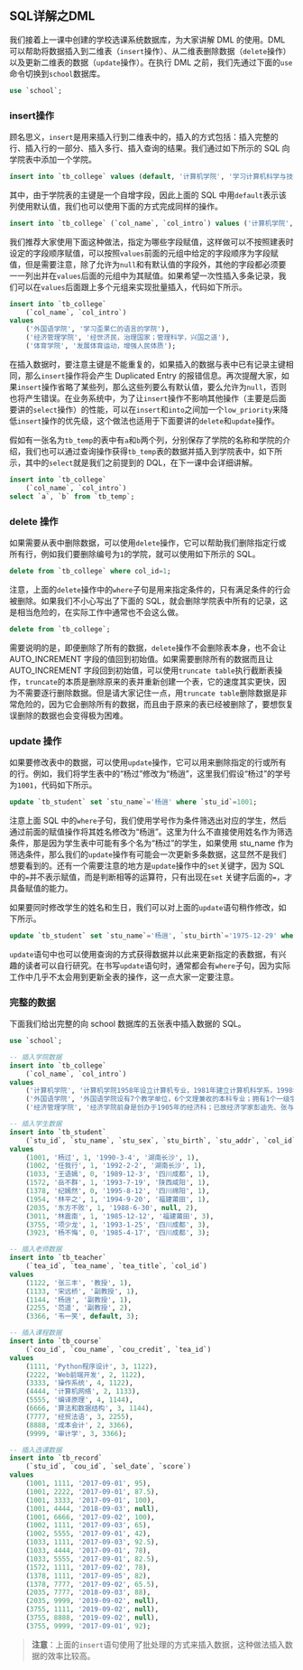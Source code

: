 ## SQL详解之DML

我们接着上一课中创建的学校选课系统数据库，为大家讲解 DML 的使用。DML 可以帮助将数据插入到二维表（`insert`操作）、从二维表删除数据（`delete`操作）以及更新二维表的数据（`update`操作）。在执行 DML 之前，我们先通过下面的`use`命令切换到`school`数据库。

```SQL
use `school`;
```

### insert操作

顾名思义，`insert`是用来插入行到二维表中的，插入的方式包括：插入完整的行、插入行的一部分、插入多行、插入查询的结果。我们通过如下所示的 SQL 向学院表中添加一个学院。

```SQL
insert into `tb_college` values (default, '计算机学院', '学习计算机科学与技术的地方');
```

其中，由于学院表的主键是一个自增字段，因此上面的 SQL 中用`default`表示该列使用默认值，我们也可以使用下面的方式完成同样的操作。

```SQL
insert into `tb_college` (`col_name`, `col_intro`) values ('计算机学院', '学习计算机科学与技术的地方');
```

我们推荐大家使用下面这种做法，指定为哪些字段赋值，这样做可以不按照建表时设定的字段顺序赋值，可以按照`values`前面的元组中给定的字段顺序为字段赋值，但是需要注意，除了允许为`null`和有默认值的字段外，其他的字段都必须要一一列出并在`values`后面的元组中为其赋值。如果希望一次性插入多条记录，我们可以在`values`后面跟上多个元组来实现批量插入，代码如下所示。

```SQL
insert into `tb_college` 
    (`col_name`, `col_intro`) 
values 
    ('外国语学院', '学习歪果仁的语言的学院'),
    ('经济管理学院', '经世济民，治理国家；管理科学，兴国之道'),
    ('体育学院', '发展体育运动，增强人民体质');
```

在插入数据时，要注意主键是不能重复的，如果插入的数据与表中已有记录主键相同，那么`insert`操作将会产生 Duplicated Entry 的报错信息。再次提醒大家，如果`insert`操作省略了某些列，那么这些列要么有默认值，要么允许为`null`，否则也将产生错误。在业务系统中，为了让`insert`操作不影响其他操作（主要是后面要讲的`select`操作）的性能，可以在`insert`和`into`之间加一个`low_priority`来降低`insert`操作的优先级，这个做法也适用于下面要讲的`delete`和`update`操作。

假如有一张名为`tb_temp`的表中有`a`和`b`两个列，分别保存了学院的名称和学院的介绍，我们也可以通过查询操作获得`tb_temp`表的数据并插入到学院表中，如下所示，其中的`select`就是我们之前提到的 DQL，在下一课中会详细讲解。

```SQL
insert into `tb_college`
    (`col_name`, `col_intro`)
select `a`, `b` from `tb_temp`;
```

### delete 操作

如果需要从表中删除数据，可以使用`delete`操作，它可以帮助我们删除指定行或所有行，例如我们要删除编号为`1`的学院，就可以使用如下所示的 SQL。

```SQL
delete from `tb_college` where col_id=1;
```

注意，上面的`delete`操作中的`where`子句是用来指定条件的，只有满足条件的行会被删除。如果我们不小心写出了下面的 SQL，就会删除学院表中所有的记录，这是相当危险的，在实际工作中通常也不会这么做。

```SQL
delete from `tb_college`;
```

需要说明的是，即便删除了所有的数据，`delete`操作不会删除表本身，也不会让 AUTO_INCREMENT 字段的值回到初始值。如果需要删除所有的数据而且让 AUTO_INCREMENT 字段回到初始值，可以使用`truncate table`执行截断表操作，`truncate`的本质是删除原来的表并重新创建一个表，它的速度其实更快，因为不需要逐行删除数据。但是请大家记住一点，用`truncate table`删除数据是非常危险的，因为它会删除所有的数据，而且由于原来的表已经被删除了，要想恢复误删除的数据也会变得极为困难。

### update 操作

如果要修改表中的数据，可以使用`update`操作，它可以用来删除指定的行或所有的行。例如，我们将学生表中的“杨过”修改为“杨逍”，这里我们假设“杨过”的学号为`1001`，代码如下所示。

```SQL
update `tb_student` set `stu_name`='杨逍' where `stu_id`=1001;
```

注意上面 SQL 中的`where`子句，我们使用学号作为条件筛选出对应的学生，然后通过前面的赋值操作将其姓名修改为“杨逍”。这里为什么不直接使用姓名作为筛选条件，那是因为学生表中可能有多个名为“杨过”的学生，如果使用 stu_name 作为筛选条件，那么我们的`update`操作有可能会一次更新多条数据，这显然不是我们想要看到的。还有一个需要注意的地方是`update`操作中的`set`关键字，因为 SQL 中的`=`并不表示赋值，而是判断相等的运算符，只有出现在`set` 关键字后面的`=`，才具备赋值的能力。

如果要同时修改学生的姓名和生日，我们可以对上面的`update`语句稍作修改，如下所示。

```SQL
update `tb_student` set `stu_name`='杨逍', `stu_birth`='1975-12-29' where `stu_id`=1001;
```

`update`语句中也可以使用查询的方式获得数据并以此来更新指定的表数据，有兴趣的读者可以自行研究。在书写`update`语句时，通常都会有`where`子句，因为实际工作中几乎不太会用到更新全表的操作，这一点大家一定要注意。

### 完整的数据

下面我们给出完整的向 school 数据库的五张表中插入数据的 SQL。

```SQL
use `school`;

-- 插入学院数据
insert into `tb_college` 
    (`col_name`, `col_intro`) 
values 
    ('计算机学院', '计算机学院1958年设立计算机专业，1981年建立计算机科学系，1998年设立计算机学院，2005年5月，为了进一步整合教学和科研资源，学校决定，计算机学院和软件学院行政班子合并统一运作、实行教学和学生管理独立运行的模式。 学院下设三个系：计算机科学与技术系、物联网工程系、计算金融系；两个研究所：图象图形研究所、网络空间安全研究院（2015年成立）；三个教学实验中心：计算机基础教学实验中心、IBM技术中心和计算机专业实验中心。'),
    ('外国语学院', '外国语学院设有7个教学单位，6个文理兼收的本科专业；拥有1个一级学科博士授予点，3个二级学科博士授予点，5个一级学科硕士学位授权点，5个二级学科硕士学位授权点，5个硕士专业授权领域，同时还有2个硕士专业学位（MTI）专业；有教职员工210余人，其中教授、副教授80余人，教师中获得中国国内外名校博士学位和正在职攻读博士学位的教师比例占专任教师的60%以上。'),
    ('经济管理学院', '经济学院前身是创办于1905年的经济科；已故经济学家彭迪先、张与九、蒋学模、胡寄窗、陶大镛、胡代光，以及当代学者刘诗白等曾先后在此任教或学习。');

-- 插入学生数据
insert into `tb_student` 
    (`stu_id`, `stu_name`, `stu_sex`, `stu_birth`, `stu_addr`, `col_id`) 
values
    (1001, '杨过', 1, '1990-3-4', '湖南长沙', 1),
    (1002, '任我行', 1, '1992-2-2', '湖南长沙', 1),
    (1033, '王语嫣', 0, '1989-12-3', '四川成都', 1),
    (1572, '岳不群', 1, '1993-7-19', '陕西咸阳', 1),
    (1378, '纪嫣然', 0, '1995-8-12', '四川绵阳', 1),
    (1954, '林平之', 1, '1994-9-20', '福建莆田', 1),
    (2035, '东方不败', 1, '1988-6-30', null, 2),
    (3011, '林震南', 1, '1985-12-12', '福建莆田', 3),
    (3755, '项少龙', 1, '1993-1-25', '四川成都', 3),
    (3923, '杨不悔', 0, '1985-4-17', '四川成都', 3);

-- 插入老师数据
insert into `tb_teacher` 
    (`tea_id`, `tea_name`, `tea_title`, `col_id`) 
values 
    (1122, '张三丰', '教授', 1),
    (1133, '宋远桥', '副教授', 1),
    (1144, '杨逍', '副教授', 1),
    (2255, '范遥', '副教授', 2),
    (3366, '韦一笑', default, 3);

-- 插入课程数据
insert into `tb_course` 
    (`cou_id`, `cou_name`, `cou_credit`, `tea_id`) 
values 
    (1111, 'Python程序设计', 3, 1122),
    (2222, 'Web前端开发', 2, 1122),
    (3333, '操作系统', 4, 1122),
    (4444, '计算机网络', 2, 1133),
    (5555, '编译原理', 4, 1144),
    (6666, '算法和数据结构', 3, 1144),
    (7777, '经贸法语', 3, 2255),
    (8888, '成本会计', 2, 3366),
    (9999, '审计学', 3, 3366);

-- 插入选课数据
insert into `tb_record` 
    (`stu_id`, `cou_id`, `sel_date`, `score`) 
values 
    (1001, 1111, '2017-09-01', 95),
    (1001, 2222, '2017-09-01', 87.5),
    (1001, 3333, '2017-09-01', 100),
    (1001, 4444, '2018-09-03', null),
    (1001, 6666, '2017-09-02', 100),
    (1002, 1111, '2017-09-03', 65),
    (1002, 5555, '2017-09-01', 42),
    (1033, 1111, '2017-09-03', 92.5),
    (1033, 4444, '2017-09-01', 78),
    (1033, 5555, '2017-09-01', 82.5),
    (1572, 1111, '2017-09-02', 78),
    (1378, 1111, '2017-09-05', 82),
    (1378, 7777, '2017-09-02', 65.5),
    (2035, 7777, '2018-09-03', 88),
    (2035, 9999, '2019-09-02', null),
    (3755, 1111, '2019-09-02', null),
    (3755, 8888, '2019-09-02', null),
    (3755, 9999, '2017-09-01', 92);
```

> **注意**：上面的`insert`语句使用了批处理的方式来插入数据，这种做法插入数据的效率比较高。



